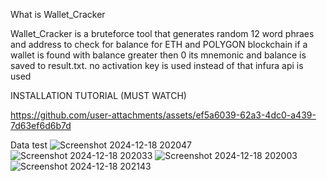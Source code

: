 What is Wallet_Cracker

Wallet_Cracker is a bruteforce tool that generates random 12 word phraes and address to check for balance for ETH and POLYGON blockchain if a wallet is found with balance greater then 0 its mnemonic and balance is saved to result.txt. no activation key is used instead of that infura api is used

INSTALLATION TUTORIAL (MUST WATCH)


https://github.com/user-attachments/assets/ef5a6039-62a3-4dc0-a439-7d63ef6d6b7d


Data test
![Screenshot 2024-12-18 202047](https://github.com/user-attachments/assets/20cd85a3-15f3-417d-873f-2c49956d6fd9)
![Screenshot 2024-12-18 202033](https://github.com/user-attachments/assets/5e9d8d45-c2be-47e7-aa4f-14e72cc6424b)
![Screenshot 2024-12-18 202003](https://github.com/user-attachments/assets/d3a7958b-80f2-4eb7-ab77-000f640b5a52)
![Screenshot 2024-12-18 202143](https://github.com/user-attachments/assets/b0edc9b5-06f8-499c-a60c-dc55beeb5f23)
